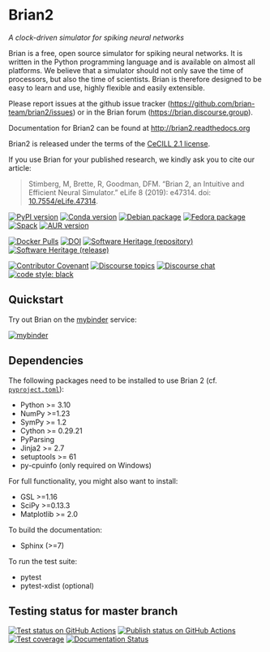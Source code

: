 # Brian2

*A clock-driven simulator for spiking neural networks*

Brian is a free, open source simulator for spiking neural networks. It is written in the Python programming language and is available on almost all platforms. We believe that a simulator should not only save the time of processors, but also the time of scientists. Brian is therefore designed to be easy to learn and use, highly flexible and easily extensible.

Please report issues at the github issue tracker (https://github.com/brian-team/brian2/issues) or in the Brian forum (https://brian.discourse.group).

Documentation for Brian2 can be found at http://brian2.readthedocs.org

Brian2 is released under the terms of the [CeCILL 2.1 license](https://opensource.org/licenses/CECILL-2.1).

If you use Brian for your published research, we kindly ask you to cite our article:

> Stimberg, M, Brette, R, Goodman, DFM. “Brian 2, an Intuitive and Efficient Neural Simulator.” eLife 8 (2019): e47314. doi: [10.7554/eLife.47314](https://doi.org/10.7554/eLife.47314).


[![PyPI version](https://img.shields.io/pypi/v/Brian2.svg)](https://pypi.python.org/pypi/Brian2)
[![Conda version](https://img.shields.io/conda/vn/conda-forge/brian2.svg)](https://anaconda.org/conda-forge/brian2)
[![Debian package](https://img.shields.io/debian/v/python3-brian/testing)](https://packages.debian.org/testing/python3-brian)
[![Fedora package](https://img.shields.io/fedora/v/python3-brian2)](https://packages.fedoraproject.org/pkgs/python-brian2/python3-brian2/)
[![Spack](https://img.shields.io/spack/v/py-brian2)](https://packages.spack.io/package.html?name=py-brian2)
[![AUR version](https://img.shields.io/aur/version/python-brian2)](https://aur.archlinux.org/packages/python-brian2)

[![Docker Pulls](https://img.shields.io/docker/pulls/briansimulator/brian)](https://hub.docker.com/r/briansimulator/brian)
[![DOI](https://zenodo.org/badge/DOI/10.5281/zenodo.14717489.svg)](https://zenodo.org/doi/10.5281/zenodo.14717489)
[![Software Heritage (repository)](https://archive.softwareheritage.org/badge/origin/https://github.com/brian-team/brian2/)](https://archive.softwareheritage.org/browse/origin/?origin_url=https://github.com/brian-team/brian2)
[![Software Heritage (release)](https://archive.softwareheritage.org/badge/swh:1:rel:ebe093b900f2e7bca5f790820549353d569ad6b1/)](https://archive.softwareheritage.org/swh:1:rel:ebe093b900f2e7bca5f790820549353d569ad6b1;origin=https://github.com/brian-team/brian2;visit=swh:1:snp:9fe208825df28a39f95474965cd171d690744327)

[![Contributor Covenant](https://img.shields.io/badge/Contributor%20Covenant-v1.4%20adopted-ff69b4.svg)](CODE_OF_CONDUCT.md)
[![Discourse topics](https://img.shields.io/discourse/topics?server=https%3A%2F%2Fbrian.discourse.group)](https://brian.discourse.group)
[![Discourse chat](https://img.shields.io/badge/discourse-chat-4EC820?logo=discourse&link=https%3A%2F%2Fbrian.discourse.group%2Fchat)](https://brian.discourse.group/chat)
[![code style: black](https://img.shields.io/badge/code%20style-black-000000.svg)](https://github.com/psf/black)

## Quickstart
Try out Brian on the [mybinder](https://mybinder.org/) service:

[![mybinder](https://static.mybinder.org/badge.svg)](https://mybinder.org/v2/gh/brian-team/brian2-binder/master?filepath=index.ipynb)

## Dependencies
The following packages need to be installed to use Brian 2 (cf. [`pyproject.toml`](pyproject.toml)):

* Python >= 3.10
* NumPy >=1.23
* SymPy >= 1.2
* Cython >= 0.29.21
* PyParsing
* Jinja2 >= 2.7
* setuptools >= 61
* py-cpuinfo (only required on Windows)

For full functionality, you might also want to install:

* GSL >=1.16
* SciPy >=0.13.3
* Matplotlib >= 2.0

To build the documentation:

* Sphinx (>=7)

To run the test suite:

* pytest
* pytest-xdist (optional)

## Testing status for master branch

[![Test status on GitHub Actions](https://github.com/brian-team/brian2/actions/workflows/testsuite.yml/badge.svg)](https://github.com/brian-team/brian2/actions/workflows/testsuite.yml)
[![Publish status on GitHub Actions](https://github.com/brian-team/brian2/actions/workflows/publish.yml/badge.svg)](https://github.com/brian-team/brian2/actions/workflows/publish.yml)
[![Test coverage](https://img.shields.io/coveralls/brian-team/brian2/master.svg)](https://coveralls.io/r/brian-team/brian2?branch=master)
[![Documentation Status](https://readthedocs.org/projects/brian2/badge/?version=stable)](https://brian2.readthedocs.io/en/stable/?badge=stable)
